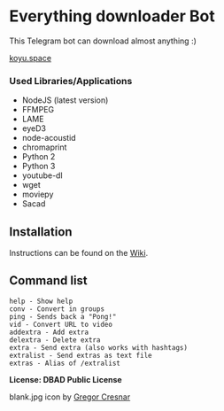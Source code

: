 # Everything downloader Bot

This Telegram bot can download almost anything :)

[koyu.space](http://koyu.space)


### Used Libraries/Applications

- NodeJS (latest version)
- FFMPEG
- LAME
- eyeD3
- node-acoustid
- chromaprint
- Python 2
- Python 3
- youtube-dl
- wget
- moviepy
- Sacad

## Installation

Instructions can be found on the [Wiki](https://github.com/koyuawsmbrtn/everythingbot/wiki).

## Command list

```
help - Show help
conv - Convert in groups
ping - Sends back a "Pong!"
vid - Convert URL to video
addextra - Add extra
delextra - Delete extra
extra - Send extra (also works with hashtags)
extralist - Send extras as text file
extras - Alias of /extralist
```

**License: DBAD Public License**

blank.jpg icon by [Gregor Cresnar](https://www.flaticon.com/authors/gregor-cresnar)
